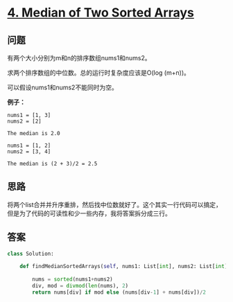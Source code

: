 # [4. Median of Two Sorted Arrays](https://leetcode.com/problems/median-of-two-sorted-arrays/)

## 问题

有两个大小分别为m和n的排序数组nums1和nums2。

求两个排序数组的中位数。总的运行时复杂度应该是O(log (m+n))。

可以假设nums1和nums2不能同时为空。

**例子：**

```
nums1 = [1, 3]
nums2 = [2]

The median is 2.0

nums1 = [1, 2]
nums2 = [3, 4]

The median is (2 + 3)/2 = 2.5
```

## 思路

将两个list合并并升序重排，然后找中位数就好了。这个其实一行代码可以搞定，但是为了代码的可读性和少一些内存，我将答案拆分成三行。

## 答案

```python
class Solution:
    
    def findMedianSortedArrays(self, nums1: List[int], nums2: List[int]) -> float:
        
        nums = sorted(nums1+nums2)
        div, mod = divmod(len(nums), 2)
        return nums[div] if mod else (nums[div-1] + nums[div])/2  
```

